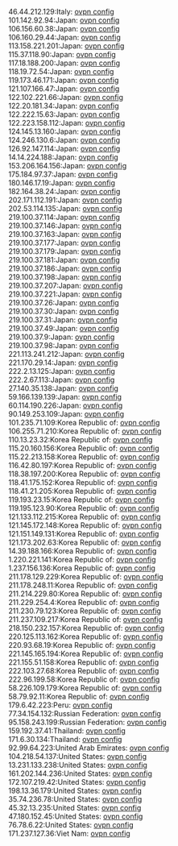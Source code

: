 46.44.212.129:Italy: [ovpn config](vpn/46_44_212_129.ovpn)  
101.142.92.94:Japan: [ovpn config](vpn/101_142_92_94.ovpn)  
106.156.60.38:Japan: [ovpn config](vpn/106_156_60_38.ovpn)  
106.160.29.44:Japan: [ovpn config](vpn/106_160_29_44.ovpn)  
113.158.221.201:Japan: [ovpn config](vpn/113_158_221_201.ovpn)  
115.37.118.90:Japan: [ovpn config](vpn/115_37_118_90.ovpn)  
117.18.188.200:Japan: [ovpn config](vpn/117_18_188_200.ovpn)  
118.19.72.54:Japan: [ovpn config](vpn/118_19_72_54.ovpn)  
119.173.46.171:Japan: [ovpn config](vpn/119_173_46_171.ovpn)  
121.107.166.47:Japan: [ovpn config](vpn/121_107_166_47.ovpn)  
122.102.221.66:Japan: [ovpn config](vpn/122_102_221_66.ovpn)  
122.20.181.34:Japan: [ovpn config](vpn/122_20_181_34.ovpn)  
122.222.15.63:Japan: [ovpn config](vpn/122_222_15_63.ovpn)  
122.223.158.112:Japan: [ovpn config](vpn/122_223_158_112.ovpn)  
124.145.13.160:Japan: [ovpn config](vpn/124_145_13_160.ovpn)  
124.246.130.6:Japan: [ovpn config](vpn/124_246_130_6.ovpn)  
126.92.147.114:Japan: [ovpn config](vpn/126_92_147_114.ovpn)  
14.14.224.188:Japan: [ovpn config](vpn/14_14_224_188.ovpn)  
153.206.164.156:Japan: [ovpn config](vpn/153_206_164_156.ovpn)  
175.184.97.37:Japan: [ovpn config](vpn/175_184_97_37.ovpn)  
180.146.17.19:Japan: [ovpn config](vpn/180_146_17_19.ovpn)  
182.164.38.24:Japan: [ovpn config](vpn/182_164_38_24.ovpn)  
202.171.112.191:Japan: [ovpn config](vpn/202_171_112_191.ovpn)  
202.53.114.135:Japan: [ovpn config](vpn/202_53_114_135.ovpn)  
219.100.37.114:Japan: [ovpn config](vpn/219_100_37_114.ovpn)  
219.100.37.146:Japan: [ovpn config](vpn/219_100_37_146.ovpn)  
219.100.37.163:Japan: [ovpn config](vpn/219_100_37_163.ovpn)  
219.100.37.177:Japan: [ovpn config](vpn/219_100_37_177.ovpn)  
219.100.37.179:Japan: [ovpn config](vpn/219_100_37_179.ovpn)  
219.100.37.181:Japan: [ovpn config](vpn/219_100_37_181.ovpn)  
219.100.37.186:Japan: [ovpn config](vpn/219_100_37_186.ovpn)  
219.100.37.198:Japan: [ovpn config](vpn/219_100_37_198.ovpn)  
219.100.37.207:Japan: [ovpn config](vpn/219_100_37_207.ovpn)  
219.100.37.221:Japan: [ovpn config](vpn/219_100_37_221.ovpn)  
219.100.37.26:Japan: [ovpn config](vpn/219_100_37_26.ovpn)  
219.100.37.30:Japan: [ovpn config](vpn/219_100_37_30.ovpn)  
219.100.37.31:Japan: [ovpn config](vpn/219_100_37_31.ovpn)  
219.100.37.49:Japan: [ovpn config](vpn/219_100_37_49.ovpn)  
219.100.37.9:Japan: [ovpn config](vpn/219_100_37_9.ovpn)  
219.100.37.98:Japan: [ovpn config](vpn/219_100_37_98.ovpn)  
221.113.241.212:Japan: [ovpn config](vpn/221_113_241_212.ovpn)  
221.170.29.14:Japan: [ovpn config](vpn/221_170_29_14.ovpn)  
222.2.13.125:Japan: [ovpn config](vpn/222_2_13_125.ovpn)  
222.2.67.113:Japan: [ovpn config](vpn/222_2_67_113.ovpn)  
27.140.35.138:Japan: [ovpn config](vpn/27_140_35_138.ovpn)  
59.166.139.139:Japan: [ovpn config](vpn/59_166_139_139.ovpn)  
60.114.190.226:Japan: [ovpn config](vpn/60_114_190_226.ovpn)  
90.149.253.109:Japan: [ovpn config](vpn/90_149_253_109.ovpn)  
101.235.71.109:Korea Republic of: [ovpn config](vpn/101_235_71_109.ovpn)  
106.255.71.210:Korea Republic of: [ovpn config](vpn/106_255_71_210.ovpn)  
110.13.23.32:Korea Republic of: [ovpn config](vpn/110_13_23_32.ovpn)  
115.20.160.156:Korea Republic of: [ovpn config](vpn/115_20_160_156.ovpn)  
115.22.213.158:Korea Republic of: [ovpn config](vpn/115_22_213_158.ovpn)  
116.42.80.197:Korea Republic of: [ovpn config](vpn/116_42_80_197.ovpn)  
118.38.197.200:Korea Republic of: [ovpn config](vpn/118_38_197_200.ovpn)  
118.41.175.152:Korea Republic of: [ovpn config](vpn/118_41_175_152.ovpn)  
118.41.21.205:Korea Republic of: [ovpn config](vpn/118_41_21_205.ovpn)  
119.193.23.15:Korea Republic of: [ovpn config](vpn/119_193_23_15.ovpn)  
119.195.123.90:Korea Republic of: [ovpn config](vpn/119_195_123_90.ovpn)  
121.133.112.215:Korea Republic of: [ovpn config](vpn/121_133_112_215.ovpn)  
121.145.172.148:Korea Republic of: [ovpn config](vpn/121_145_172_148.ovpn)  
121.151.149.131:Korea Republic of: [ovpn config](vpn/121_151_149_131.ovpn)  
121.173.202.63:Korea Republic of: [ovpn config](vpn/121_173_202_63.ovpn)  
14.39.188.166:Korea Republic of: [ovpn config](vpn/14_39_188_166.ovpn)  
1.220.221.141:Korea Republic of: [ovpn config](vpn/1_220_221_141.ovpn)  
1.237.156.136:Korea Republic of: [ovpn config](vpn/1_237_156_136.ovpn)  
211.178.129.229:Korea Republic of: [ovpn config](vpn/211_178_129_229.ovpn)  
211.178.248.11:Korea Republic of: [ovpn config](vpn/211_178_248_11.ovpn)  
211.214.229.80:Korea Republic of: [ovpn config](vpn/211_214_229_80.ovpn)  
211.229.254.4:Korea Republic of: [ovpn config](vpn/211_229_254_4.ovpn)  
211.230.79.123:Korea Republic of: [ovpn config](vpn/211_230_79_123.ovpn)  
211.237.109.217:Korea Republic of: [ovpn config](vpn/211_237_109_217.ovpn)  
218.150.232.157:Korea Republic of: [ovpn config](vpn/218_150_232_157.ovpn)  
220.125.113.162:Korea Republic of: [ovpn config](vpn/220_125_113_162.ovpn)  
220.93.68.19:Korea Republic of: [ovpn config](vpn/220_93_68_19.ovpn)  
221.145.165.194:Korea Republic of: [ovpn config](vpn/221_145_165_194.ovpn)  
221.155.51.158:Korea Republic of: [ovpn config](vpn/221_155_51_158.ovpn)  
222.103.27.68:Korea Republic of: [ovpn config](vpn/222_103_27_68.ovpn)  
222.96.199.58:Korea Republic of: [ovpn config](vpn/222_96_199_58.ovpn)  
58.226.109.179:Korea Republic of: [ovpn config](vpn/58_226_109_179.ovpn)  
58.79.92.11:Korea Republic of: [ovpn config](vpn/58_79_92_11.ovpn)  
179.6.42.223:Peru: [ovpn config](vpn/179_6_42_223.ovpn)  
77.34.154.132:Russian Federation: [ovpn config](vpn/77_34_154_132.ovpn)  
95.158.243.199:Russian Federation: [ovpn config](vpn/95_158_243_199.ovpn)  
159.192.37.41:Thailand: [ovpn config](vpn/159_192_37_41.ovpn)  
171.6.30.134:Thailand: [ovpn config](vpn/171_6_30_134.ovpn)  
92.99.64.223:United Arab Emirates: [ovpn config](vpn/92_99_64_223.ovpn)  
104.218.54.137:United States: [ovpn config](vpn/104_218_54_137.ovpn)  
13.231.133.238:United States: [ovpn config](vpn/13_231_133_238.ovpn)  
161.202.144.236:United States: [ovpn config](vpn/161_202_144_236.ovpn)  
172.107.219.42:United States: [ovpn config](vpn/172_107_219_42.ovpn)  
198.13.36.179:United States: [ovpn config](vpn/198_13_36_179.ovpn)  
35.74.236.78:United States: [ovpn config](vpn/35_74_236_78.ovpn)  
45.32.13.235:United States: [ovpn config](vpn/45_32_13_235.ovpn)  
47.180.152.45:United States: [ovpn config](vpn/47_180_152_45.ovpn)  
76.78.6.22:United States: [ovpn config](vpn/76_78_6_22.ovpn)  
171.237.127.36:Viet Nam: [ovpn config](vpn/171_237_127_36.ovpn)  
